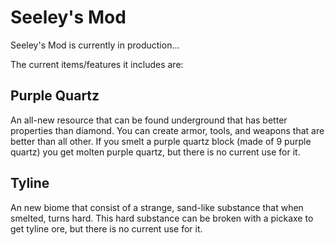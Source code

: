 # Seeley's Mod

Seeley's Mod is currently in production...

The current items/features it includes are:

## Purple Quartz

An all-new resource that can be found underground that has better properties than diamond. You can create armor, tools, and weapons that are better than all other. If you smelt a purple quartz block (made of 9 purple quartz) you get molten purple quartz, but there is no current use for it.

## Tyline

An new biome that consist of a strange, sand-like substance that when smelted, turns hard. This hard substance can be broken with a pickaxe to get tyline ore, but there is no current use for it.
